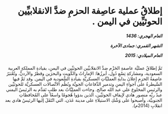 <h1 dir="rtl">إطلاقُ عملية عاصِفة الحزمِ ضدَّ الانقلابيِّين الحوثيِّين في اليمن .</h1>

<h5 dir="rtl">العام الهجري:  1436

الشهر القمري: جمادى الآخرة

العام الميلادي: 2015</h5>

<p dir="rtl">تَمَّ إطلاقُ عمليَّة عاصفةِ الحَزْم ضدَّ الانقلابيِّين الحوثيِّين في اليمنِ، بقيادةِ المملكةِ العربية السعودية، ومشاركةِ تِسْعِ دُول، أبرزُها: الإماراتُ والكُويت والبحرَين وقطرُ والأردنُّ. وتُعْتبَرُ عاصِفةُ الحزمِ إعلانَ بدايةِ العمليَّاتِ العسكريَّةِ بقيادةِ السُّعودية في اليمن. وقد تَمَّ فيها السَّيطرةُ على أجواءِ اليمنِ وتدميرِ الدِّفاعاتِ الجويَّة ونُظُم الاتِّصالات العسكريَّة للحوثيِّين والرئيسِ المخلوع علي عبد الله صالح. وجاءت العملِيَّاتُ بعد طلبٍ تَقدَّم به الرئيسُ اليمني عبدُ ربِّه منصور هادي لإيقافِ الحوثيِّين، الذين بدؤوا هُجومًا واسعًا على المُحافظاتِ الجنوبيَّة، وأصبحوا على وَشْكِ الاستيلاءِ على مدينة عَدَن، التي انْتَقَلَ إليها الرئيسُ هادي بعد انقلابِ (2014م).</p></br>
